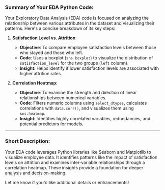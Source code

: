 ### Summary of Your EDA Python Code:

Your Exploratory Data Analysis (EDA) code is focused on analyzing the relationship between various attributes in the dataset and visualizing their patterns. Here's a concise breakdown of its key steps:

1. **Satisfaction Level vs. Attrition**:
   - **Objective**: To compare employee satisfaction levels between those who stayed and those who left.
   - **Code**: Uses a boxplot (`sns.boxplot`) to visualize the distribution of `satisfaction_level` for the two groups (`left` column).
   - **Insight**: Helps identify if lower satisfaction levels are associated with higher attrition rates.

2. **Correlation Heatmap**:
   - **Objective**: To examine the strength and direction of linear relationships between numerical variables.
   - **Code**: Filters numeric columns using `select_dtypes`, calculates correlations with `data.corr()`, and visualizes them using `sns.heatmap`.
   - **Insight**: Identifies highly correlated variables, redundancies, and potential predictors for models.

---

### Short Description:

Your EDA code leverages Python libraries like Seaborn and Matplotlib to visualize employee data. It identifies patterns like the impact of satisfaction levels on attrition and examines inter-variable relationships through a correlation heatmap. These insights provide a foundation for deeper analysis and decision-making. 

Let me know if you'd like additional details or enhancements!

